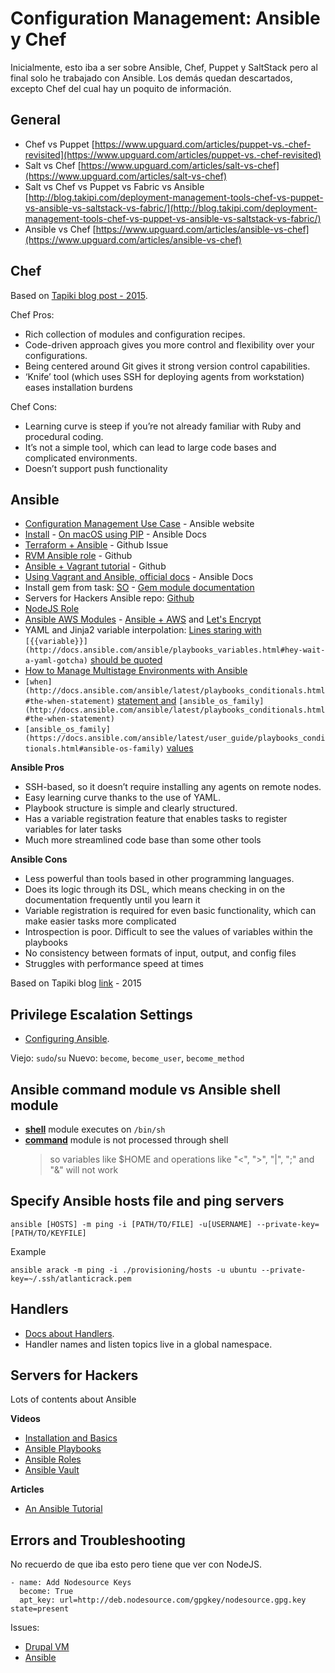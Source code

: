 # Configuration Management: Ansible y Chef
Inicialmente, esto iba a ser sobre Ansible, Chef, Puppet y SaltStack pero al final solo he trabajado con Ansible. Los demás quedan descartados, excepto Chef del cual hay un poquito de información.

## General
- Chef vs Puppet [https://www.upguard.com/articles/puppet-vs.-chef-revisited](https://www.upguard.com/articles/puppet-vs.-chef-revisited)
- Salt vs Chef [https://www.upguard.com/articles/salt-vs-chef](https://www.upguard.com/articles/salt-vs-chef)
- Salt vs Chef vs Puppet vs Fabric vs Ansible [http://blog.takipi.com/deployment-management-tools-chef-vs-puppet-vs-ansible-vs-saltstack-vs-fabric/](http://blog.takipi.com/deployment-management-tools-chef-vs-puppet-vs-ansible-vs-saltstack-vs-fabric/)
- Ansible vs Chef [https://www.upguard.com/articles/ansible-vs-chef](https://www.upguard.com/articles/ansible-vs-chef)
## Chef

Based on [Tapiki blog post - 2015](https://blog.overops.com/deployment-management-tools-chef-vs-puppet-vs-ansible-vs-saltstack-vs-fabric/).

Chef Pros:

- Rich collection of modules and configuration recipes.
- Code-driven approach gives you more control and flexibility over your configurations.
- Being centered around Git gives it strong version control capabilities.
- ‘Knife’ tool (which uses SSH for deploying agents from workstation) eases installation burdens

Chef Cons:

- Learning curve is steep if you’re not already familiar with Ruby and procedural coding.
- It’s not a simple tool, which can lead to large code bases and complicated environments.
- Doesn’t support push functionality
## Ansible
- [Configuration Management Use Case](https://www.ansible.com/configuration-management) - Ansible website
- [Install](http://docs.ansible.com/ansible/intro_installation.html) - [On macOS using PIP](http://docs.ansible.com/ansible/intro_installation.html#latest-releases-via-pip) - Ansible Docs
- [Terraform + Ansible](https://github.com/hashicorp/terraform/issues/2661) - Github Issue
- [RVM Ansible role](https://github.com/rvm/rvm1-ansible) - Github
- [Ansible + Vagrant tutorial](https://github.com/leucos/ansible-tuto) - Github
- [Using Vagrant and Ansible, official docs](https://docs.ansible.com/ansible/guide_vagrant.html) - Ansible Docs
- Install gem from task: [SO](http://stackoverflow.com/a/22121802/1407371) - [Gem module documentation](http://docs.ansible.com/ansible/gem_module.html)
- Servers for Hackers Ansible repo: [Github](https://github.com/Servers-for-Hackers/ansible-infrastructure)
- [NodeJS Role](https://github.com/novuso/ansible-role-nodejs)
- [Ansible AWS Modules](http://docs.ansible.com/ansible/list_of_cloud_modules.html) - [Ansible + AWS](https://www.ansible.com/aws) and [Let's Encrypt](http://docs.ansible.com/ansible/letsencrypt_module.html)
- YAML and Jinja2 variable interpolation: [Lines staring with](http://docs.ansible.com/ansible/playbooks_variables.html#hey-wait-a-yaml-gotcha) `[{{variable}}](http://docs.ansible.com/ansible/playbooks_variables.html#hey-wait-a-yaml-gotcha)` [should be quoted](http://docs.ansible.com/ansible/playbooks_variables.html#hey-wait-a-yaml-gotcha)
- [How to Manage Multistage Environments with Ansible](https://www.digitalocean.com/community/tutorials/how-to-manage-multistage-environments-with-ansible)
- `[when](http://docs.ansible.com/ansible/latest/playbooks_conditionals.html#the-when-statement)` [statement and](http://docs.ansible.com/ansible/latest/playbooks_conditionals.html#the-when-statement) `[ansible_os_family](http://docs.ansible.com/ansible/latest/playbooks_conditionals.html#the-when-statement)`
- `[ansible_os_family](https://docs.ansible.com/ansible/latest/user_guide/playbooks_conditionals.html#ansible-os-family)` [values](https://docs.ansible.com/ansible/latest/user_guide/playbooks_conditionals.html#ansible-os-family)

**Ansible Pros**

- SSH-based, so it doesn’t require installing any agents on remote nodes.
- Easy learning curve thanks to the use of YAML.
- Playbook structure is simple and clearly structured.
- Has a variable registration feature that enables tasks to register variables for later tasks
- Much more streamlined code base than some other tools

**Ansible Cons**

- Less powerful than tools based in other programming languages.
- Does its logic through its DSL, which means checking in on the documentation frequently until you learn it
- Variable registration is required for even basic functionality, which can make easier tasks more complicated
- Introspection is poor. Difficult to see the values of variables within the playbooks
- No consistency between formats of input, output, and config files
- Struggles with performance speed at times

Based on Tapiki blog [link](http://blog.takipi.com/deployment-management-tools-chef-vs-puppet-vs-ansible-vs-saltstack-vs-fabric/) - 2015


## Privilege Escalation Settings
- [Configuring Ansible](https://docs.ansible.com/ansible/latest/installation_guide/intro_configuration.html#privilege-escalation-settings).

Viejo: `sudo`/`su`
Nuevo: `become`, `become_user`, `become_method`

## Ansible command module vs Ansible shell module
- [**shell**](http://docs.ansible.com/ansible/shell_module.html) module executes on `/bin/sh`
- [**command**](http://docs.ansible.com/ansible/command_module.html#command) module is not processed through shell
    > so variables like $HOME and operations like "<", ">", "|", ";" and "&" will not work


## Specify Ansible hosts file and ping servers


    ansible [HOSTS] -m ping -i [PATH/TO/FILE] -u[USERNAME] --private-key=[PATH/TO/KEYFILE]

Example

    ansible arack -m ping -i ./provisioning/hosts -u ubuntu --private-key=~/.ssh/atlanticrack.pem


## Handlers
- [Docs about Handlers](https://docs.ansible.com/ansible/latest/user_guide/playbooks_intro.html#handlers-running-operations-on-change).
- Handler names and listen topics live in a global namespace.
## Servers for Hackers

Lots of contents about Ansible

**Videos**

- [Installation and Basics](https://serversforhackers.com/video/ansible-installation-and-basics)
- [Ansible Playbooks](https://serversforhackers.com/video/ansible-playbooks)
- [Ansible Roles](https://serversforhackers.com/video/ansible-roles)
- [Ansible Vault](https://serversforhackers.com/video/ansible-using-vault)

**Articles**

- [An Ansible Tutorial](https://serversforhackers.com/an-ansible-tutorial)


## Errors and Troubleshooting

No recuerdo de que iba esto pero tiene que ver con NodeJS.


    - name: Add Nodesource Keys
      become: True
      apt_key: url=http://deb.nodesource.com/gpgkey/nodesource.gpg.key state=present

Issues:

- [Drupal VM](https://github.com/geerlingguy/drupal-vm/issues/844)
- [Ansible](https://github.com/ansible/ansible/issues/12161)

